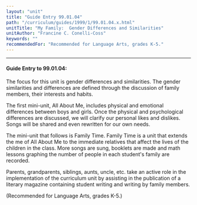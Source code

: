 ```yaml
---
layout: "unit"
title: "Guide Entry 99.01.04"
path: "/curriculum/guides/1999/1/99.01.04.x.html"
unitTitle: "My Family:  Gender Differences and Similarities"
unitAuthor: "Francine C. Conelli-Coss"
keywords: ""
recommendedFor: "Recommended for Language Arts, grades K-5."
---
```

<body>
<hr/>
<h4>
Guide Entry to 99.01.04:
</h4>
The focus for this unit is gender differences and similarities.  The gender similarities and differences are defined through the discussion of family members, their interests and habits.
<p>
The first mini-unit, All About Me, includes physical and emotional differences between boys and girls.  Once the physical and psychological differences are discussed, we will clarify our personal likes and dislikes.  Songs will be shared and even rewritten for our own needs.
</p>
<p>
The mini-unit that follows is Family Time.  Family Time is a unit that extends the me of All About Me to the immediate relatives that affect the lives of the children in the class.  More songs are sung, booklets are made and math lessons graphing the number of people in each student's family are recorded.
</p>
<p>
Parents, grandparents, siblings, aunts, uncle, etc. take an active role in the implementation of the curriculum unit by assisting in the publication of a literary magazine containing student writing and writing by family members.
</p>
<p>
(Recommended for Language Arts, grades K-5.)
</p>
</body>